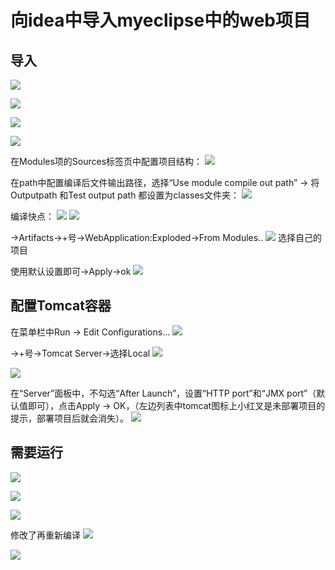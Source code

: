 # 向idea中导入myeclipse中的web项目

## 导入
![](assets/markdown-img-paste-2020080111392568.png)

![](assets/markdown-img-paste-20200801114000997.png)

![](assets/markdown-img-paste-20200801114644996.png)

![](assets/markdown-img-paste-20200801114736564.png)

在Modules项的Sources标签页中配置项目结构：
![](assets/markdown-img-paste-20200801114923511.png)

在path中配置编译后文件输出路径，选择“Use module compile out path” -> 将Outputpath 和Test output path 都设置为classes文件夹：
![](assets/markdown-img-paste-20200801115057519.png)

编译快点：
![](assets/markdown-img-paste-20200801140208627.png)
![](assets/markdown-img-paste-20200801140225467.png)


->Artifacts->+号->WebApplication:Exploded->From Modules..
![](assets/markdown-img-paste-20200801140651448.png)
选择自己的项目

使用默认设置即可->Apply->ok
![](assets/markdown-img-paste-2020080114072299.png)

## 配置Tomcat容器
在菜单栏中Run -> Edit Configurations...
![](assets/markdown-img-paste-20200801140849185.png)

->+号->Tomcat Server->选择Local
![](assets/markdown-img-paste-20200801140905326.png)

![](assets/markdown-img-paste-20200801141129874.png)

在“Server”面板中，不勾选“After Launch”，设置“HTTP port”和“JMX port”（默认值即可），点击Apply -> OK，（左边列表中tomcat图标上小红叉是未部署项目的提示，部署项目后就会消失）。
![](assets/markdown-img-paste-20200801141245734.png)

## 需要运行
![](assets/markdown-img-paste-20200801142958395.png)

![](assets/markdown-img-paste-20200801143025882.png)

![](assets/markdown-img-paste-20200801143051408.png)

修改了再重新编译
![](assets/markdown-img-paste-2020080114313279.png)

![](assets/markdown-img-paste-20200801143459560.png)



